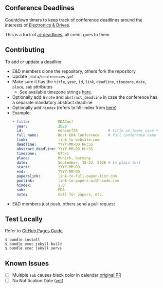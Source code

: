 ## Conference Deadlines 

Countdown timers to keep track of conference deadlines around the interests of
[Electronics & Drives](https://www.electronics-and-drives).

This is a fork of [ai-deadlines](https://github.com/paperswithcode/ai-deadlines),
all credit goes to them.

## Contributing

To add or update a deadline:
- E&D members clone the repository, others fork the repository 
- Update `_data/conferences.yml`
- Make sure it has the `title`, `year`, `id`, `link`, `deadline`, `timezone`,
  `date`, `place`, `sub` attributes
    + See available timezone strings [here](https://momentjs.com/timezone/).
- Optionally add a `note` and `abstract_deadline` in case the conference has a
  separate mandatory abstract deadline
- Optionally add `hindex` (refers to h5-index from
  [here](https://scholar.google.com/citations?view_op=top_venues&vq=eng))
- Example:
    ```yaml
    - title:             EDAConf
      year:              2026
      id:                edaconf26              # title as lower case + last two digits of year
      full_name:         Best EDA Conference    # full conference name
      link:              link-to-website.com
      deadline:          YYYY-MM-DD HH:SS
      abstract_deadline: YYYY-MM-DD HH:SS
      timezone:          UTC+1
      place:             Munich, Germany
      date:              September, 18-22, 2026 # In plain text
      start:             YYYY-MM-DD
      end:               YYYY-MM-DD
      paperslink:        link-to-full-paper-list.com
      pwclink:           link-to-papers-with-code.com
      hindex:            1.0
      sub:               EDA
      note:              Call for papers, etc.
    ```
- E&D members just push, others send a pull request

## Test Locally

Refer to [GitHub Pages Guide](https://docs.github.com/en/pages/setting-up-a-github-pages-site-with-jekyll/testing-your-github-pages-site-locally-with-jekyll)

```
$ bundle install
$ bundle exec jekyll build
$ bundle exec jekyll serve
```

## Known Issues

- [ ] Multiple `sub` causes black color in calendar [original PR](https://github.com/paperswithcode/ai-deadlines/pull/293)
- [ ] No Notification Date ([yet](https://github.com/paperswithcode/ai-deadlines/issues/388))
